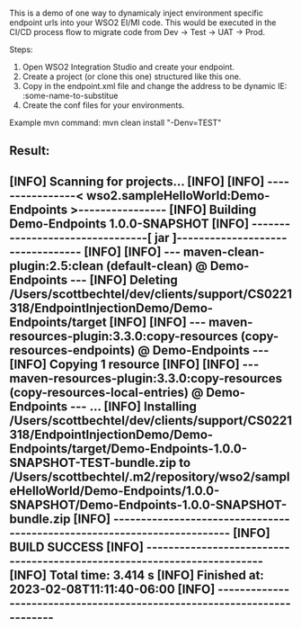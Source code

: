 This is a demo of one way to dynamicaly inject environment specific
endpoint urls into your WSO2 EI/MI code. This would be executed in 
the CI/CD process flow to migrate code from Dev -> Test -> UAT -> Prod. 

Steps:
1. Open WSO2 Integration Studio and create your endpoint.
2. Create a project (or clone this one) structured like this one.
3. Copy in the endpoint.xml file and change the address to be dynamic
IE: :some-name-to-substitue
4. Create the conf files for your environments.

Example mvn command:
mvn clean install "-Denv=TEST"

Result:
---
[INFO] Scanning for projects...
[INFO]
[INFO] ----------------< wso2.sampleHelloWorld:Demo-Endpoints >----------------
[INFO] Building Demo-Endpoints 1.0.0-SNAPSHOT
[INFO] --------------------------------[ jar ]---------------------------------
[INFO]
[INFO] --- maven-clean-plugin:2.5:clean (default-clean) @ Demo-Endpoints ---
[INFO] Deleting /Users/scottbechtel/dev/clients/support/CS0221318/EndpointInjectionDemo/Demo-Endpoints/target
[INFO]
[INFO] --- maven-resources-plugin:3.3.0:copy-resources (copy-resources-endpoints) @ Demo-Endpoints ---
[INFO] Copying 1 resource
[INFO]
[INFO] --- maven-resources-plugin:3.3.0:copy-resources (copy-resources-local-entries) @ Demo-Endpoints ---
...
[INFO] Installing /Users/scottbechtel/dev/clients/support/CS0221318/EndpointInjectionDemo/Demo-Endpoints/target/Demo-Endpoints-1.0.0-SNAPSHOT-TEST-bundle.zip to /Users/scottbechtel/.m2/repository/wso2/sampleHelloWorld/Demo-Endpoints/1.0.0-SNAPSHOT/Demo-Endpoints-1.0.0-SNAPSHOT-bundle.zip
[INFO] ------------------------------------------------------------------------
[INFO] BUILD SUCCESS
[INFO] ------------------------------------------------------------------------
[INFO] Total time:  3.414 s
[INFO] Finished at: 2023-02-08T11:11:40-06:00
[INFO] ------------------------------------------------------------------------
---
